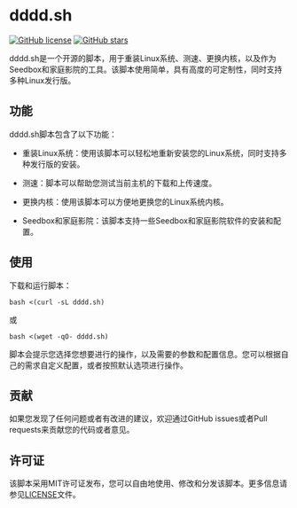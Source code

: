 # dddd.sh

[![GitHub license](https://img.shields.io/badge/license-MIT-blue.svg)](https://github.com/QuintinShaw/dddd.sh/blob/main/LICENSE)
[![GitHub stars](https://img.shields.io/github/stars/your/ddd.sh.svg)](https://github.com/QuintinShaw/dddd.sh/stargazers)

dddd.sh是一个开源的脚本，用于重装Linux系统、测速、更换内核，以及作为Seedbox和家庭影院的工具。该脚本使用简单，具有高度的可定制性，同时支持多种Linux发行版。

## 功能

dddd.sh脚本包含了以下功能：

- 重装Linux系统：使用该脚本可以轻松地重新安装您的Linux系统，同时支持多种发行版的安装。

- 测速：脚本可以帮助您测试当前主机的下载和上传速度。

- 更换内核：使用该脚本可以方便地更换您的Linux系统内核。

- Seedbox和家庭影院：该脚本支持一些Seedbox和家庭影院软件的安装和配置。

## 使用

下载和运行脚本：

```
bash <(curl -sL dddd.sh)
```

或

```
bash <(wget -qO- dddd.sh)
```

脚本会提示您选择您想要进行的操作，以及需要的参数和配置信息。您可以根据自己的需求自定义配置，或者按照默认选项进行操作。

## 贡献

如果您发现了任何问题或者有改进的建议，欢迎通过GitHub issues或者Pull requests来贡献您的代码或者意见。

## 许可证

该脚本采用MIT许可证发布，您可以自由地使用、修改和分发该脚本。更多信息请参见[LICENSE](https://github.com/QuintinShaw/dddd.sh/blob/main/LICENSE)文件。
